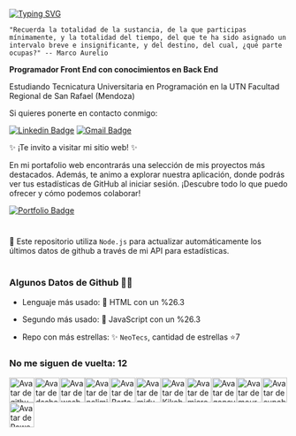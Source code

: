 [![Typing SVG](https://readme-typing-svg.herokuapp.com?font=Tektur&pause=1000&color=007ACC&width=500&lines=Hola+a+todos!+Bienvenidos+a+mi+perfil+de+GitHub!+;Soy+Desarrollador+Front+End+%2C+de+Argentina+%F0%9F%87%A6%F0%9F%87%B7)](https://git.io/typing-svg)

`"Recuerda la totalidad de la sustancia, de la que participas
mínimamente, y la totalidad del tiempo, del que te ha sido asignado un
intervalo breve e insignificante, y del destino, del cual, ¿qué parte ocupas?" -- Marco Aurelio`

**Programador Front End con conocimientos en Back End**

Estudiando Tecnicatura Universitaria en Programación en la UTN Facultad Regional de San Rafael (Mendoza)

Si quieres ponerte en contacto conmigo:

[![Linkedin Badge](https://img.shields.io/badge/-Gabriel-blue?style=flat&logo=Linkedin&logoColor=white&link=https://www.linkedin.com/in/gabriel-calcagni//)](https://www.linkedin.com/in/gabriel-calcagni//)
[![Gmail Badge](https://img.shields.io/badge/-calcagni.gabriel86@gmail.com-d14836?style=flat&logo=Gmail&logoColor=white&link=mailto:mailto:calcagni.gabriel86@gmail.com)](mailto:calcagni.gabriel86@gmail.com)

✨ ¡Te invito a visitar mi sitio web! ✨

En mi portafolio web encontrarás una selección de mis proyectos más destacados. Además, te animo a explorar nuestra aplicación, donde podrás ver tus estadísticas de GitHub al iniciar sesión.
¡Descubre todo lo que puedo ofrecer y cómo podemos colaborar!

[![Portfolio Badge](https://img.shields.io/badge/-Portfolio-<COLOR>?style=flat&logo=vercel&logoColor=white&link=https://calcagni-gabriel.vercel.app)](https://calcagni-gabriel.vercel.app)

#

🚀 Este repositorio utiliza `Node.js` para actualizar automáticamente los últimos datos de github a través de mi API para estadísticas.

#

### Algunos Datos de Github 🐱‍🚀

- Lenguaje más usado: 🥇 HTML con un %26.3

- Segundo más usado: 🥈 JavaScript con un %26.3

- Repo con más estrellas: ✨ `NeoTecs`, cantidad de estrellas ⭐7

<h3>No me siguen de vuelta: 12</h3>

<div align="left" style="display: grid; grid-template-columns: repeat(auto-fill, minmax(45px, 1fr))">


  <a href="https://github.com/github">
    <img src="https://avatars.githubusercontent.com/u/9919?v=4" width="45" height="45" alt="Avatar de github" />
  </a>

  <a href="https://github.com/dscho">
    <img src="https://avatars.githubusercontent.com/u/127790?v=4" width="45" height="45" alt="Avatar de dscho" />
  </a>

  <a href="https://github.com/wesbos">
    <img src="https://avatars.githubusercontent.com/u/176013?v=4" width="45" height="45" alt="Avatar de wesbos" />
  </a>

  <a href="https://github.com/nolimits4web">
    <img src="https://avatars.githubusercontent.com/u/999588?v=4" width="45" height="45" alt="Avatar de nolimits4web" />
  </a>

  <a href="https://github.com/BartoszJarocki">
    <img src="https://avatars.githubusercontent.com/u/1017620?v=4" width="45" height="45" alt="Avatar de BartoszJarocki" />
  </a>

  <a href="https://github.com/midudev">
    <img src="https://avatars.githubusercontent.com/u/1561955?v=4" width="45" height="45" alt="Avatar de midudev" />
  </a>

  <a href="https://github.com/Kikobeats">
    <img src="https://avatars.githubusercontent.com/u/2096101?v=4" width="45" height="45" alt="Avatar de Kikobeats" />
  </a>

  <a href="https://github.com/microsoft">
    <img src="https://avatars.githubusercontent.com/u/6154722?v=4" width="45" height="45" alt="Avatar de microsoft" />
  </a>

  <a href="https://github.com/goncy">
    <img src="https://avatars.githubusercontent.com/u/6494462?v=4" width="45" height="45" alt="Avatar de goncy" />
  </a>

  <a href="https://github.com/mouredev">
    <img src="https://avatars.githubusercontent.com/u/17043402?v=4" width="45" height="45" alt="Avatar de mouredev" />
  </a>

  <a href="https://github.com/supabase">
    <img src="https://avatars.githubusercontent.com/u/54469796?v=4" width="45" height="45" alt="Avatar de supabase" />
  </a>

  <a href="https://github.com/PowerSystem2024">
    <img src="https://avatars.githubusercontent.com/u/178205025?v=4" width="45" height="45" alt="Avatar de PowerSystem2024" />
  </a>


</div>

